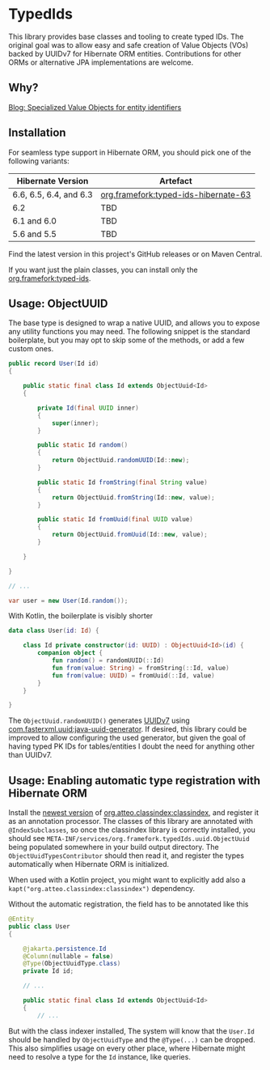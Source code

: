 # TypedIds

This library provides base classes and tooling to create typed IDs.
The original goal was to allow easy and safe creation of Value Objects (VOs) backed by UUIDv7 for Hibernate ORM entities.
Contributions for other ORMs or alternative JPA implementations are welcome.

## Why?

[Blog: Specialized Value Objects for entity identifiers](https://filip-prochazka.com/blog/specialized-value-objects-for-entity-identifiers)

## Installation

For seamless type support in Hibernate ORM, you should pick one of the following variants:

| Hibernate Version             | Artefact                                                                                                             |
|-------------------------------|----------------------------------------------------------------------------------------------------------------------|
| 6.6, 6.5, 6.4, and 6.3        | [org.framefork:typed-ids-hibernate-63](https://central.sonatype.com/artifact/org.framefork/typed-ids-hibernate-63)   |
| 6.2                           | TBD                                                                                                                  |
| 6.1 and 6.0                   | TBD                                                                                                                  |
| 5.6 and 5.5                   | TBD                                                                                                                  |

Find the latest version in this project's GitHub releases or on Maven Central.

If you want just the plain classes, you can install only the [org.framefork:typed-ids](https://central.sonatype.com/artifact/org.framefork/typed-ids).

## Usage: ObjectUUID

The base type is designed to wrap a native UUID, and allows you to expose any utility functions you may need.
The following snippet is the standard boilerplate, but you may opt to skip some of the methods, or add a few custom ones.

```java
public record User(Id id)
{

    public static final class Id extends ObjectUuid<Id>
    {

        private Id(final UUID inner)
        {
            super(inner);
        }

        public static Id random()
        {
            return ObjectUuid.randomUUID(Id::new);
        }

        public static Id fromString(final String value)
        {
            return ObjectUuid.fromString(Id::new, value);
        }

        public static Id fromUuid(final UUID value)
        {
            return ObjectUuid.fromUuid(Id::new, value);
        }

    }

}

// ...

var user = new User(Id.random());
```

With Kotlin, the boilerplate is visibly shorter

```kt
data class User(id: Id) {

    class Id private constructor(id: UUID) : ObjectUuid<Id>(id) {
        companion object {
            fun random() = randomUUID(::Id)
            fun from(value: String) = fromString(::Id, value)
            fun from(value: UUID) = fromUuid(::Id, value)
        }
    }

}
```

The `ObjectUuid.randomUUID()` generates [UUIDv7](https://www.toomanyafterthoughts.com/uuids-are-bad-for-database-index-performance-uuid7/#uuid-7-time-ordered)
using [com.fasterxml.uuid:java-uuid-generator](https://github.com/cowtowncoder/java-uuid-generator). If desired, this library could be improved to allow configuring the used generator,
but given the goal of having typed PK IDs for tables/entities I doubt the need for anything other than UUIDv7.

## Usage: Enabling automatic type registration with Hibernate ORM

Install the [newest version](https://central.sonatype.com/artifact/org.atteo.classindex/classindex) of [org.atteo.classindex:classindex](https://github.com/atteo/classindex), and register it as an annotation processor.
The classes of this library are annotated with `@IndexSubclasses`, so once the classindex library is correctly installed,
you should see `META-INF/services/org.framefork.typedIds.uuid.ObjectUuid` being populated somewhere in your build output directory.
The `ObjectUuidTypesContributor` should then read it, and register the types automatically when Hibernate ORM is initialized.

When used with a Kotlin project, you might want to explicitly add also a `kapt("org.atteo.classindex:classindex")` dependency.

Without the automatic registration, the field has to be annotated like this

```java
@Entity
public class User
{

    @jakarta.persistence.Id
    @Column(nullable = false)
    @Type(ObjectUuidType.class)
    private Id id;

    // ...

    public static final class Id extends ObjectUuid<Id>
    {
        // ...
```

But with the class indexer installed, The system will know that the `User.Id` should be handled by `ObjectUuidType` and the `@Type(...)` can be dropped.
This also simplifies usage on every other place, where Hibernate might need to resolve a type for the `Id` instance, like queries.
